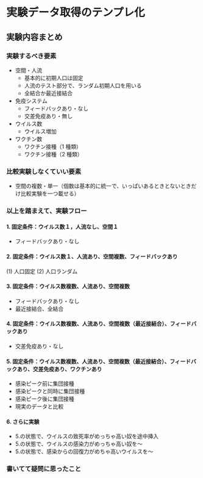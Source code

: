 # 実験データ取得のテンプレ化

## 実験内容まとめ

### 実験するべき要素

- 空間・人流
  - 基本的に初期人口は固定
  - 人流のテスト部分で、ランダム初期人口を用いる
  - 全結合か最近接結合
- 免疫システム
  - フィードバックあり・なし
  - 交差免疫あり・無し
- ウイルス数
  - ウイルス増加
- ワクチン数
  - ワクチン接種（1 種類）
  - ワクチン接種（2 種類）

### 比較実験しなくていい要素

- 空間の複数・単一（個数は基本的に統一で、いっぱいあるときとないときだけ比較実験を一つ載せる）

### 以上を踏まえて、実験フロー

#### 1. 固定条件：ウイルス数１，人流なし、空間１

- フィードバックあり・なし

#### 2. 固定条件：ウイルス数１、人流あり、空間複数、フィードバックあり

(1) 人口固定
(2) 人口ランダム

#### 3. 固定条件：ウイルス数複数、人流あり、空間複数

- フィードバックあり・なし
- 最近接結合、全結合

#### 4. 固定条件：ウイルス数複数、人流あり、空間複数（最近接結合）、フィードバックあり

- 交差免疫あり・なし

#### 5. 固定条件：ウイルス数複数、人流あり、空間複数（最近接結合）、フィードバックあり、交差免疫あり、ワクチンあり

- 感染ピーク前に集団接種
- 感染ピークと同時に集団接種
- 感染ピーク後に集団接種
- 現実のデータと比較

#### 6. さらに実験

- 5.の状態で、ウイルスの致死率がめっちゃ高い奴を途中挿入
- 5.の状態で、ウイルスの感染力がめっちゃ高い奴を～
- 5.の状態で、感染からの回復力がめちゃ高いウイルスを～

### 書いてて疑問に思ったこと

